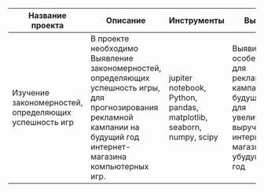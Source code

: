 |Название проекта|Описание|Инструменты|Вывод|
|-|--------|---|---|
|Изучение закономерностей, определяющих успешность игр|В проекте необходимо Выявление закономерностей, определяющих успешность игры, для прогнозирования рекламной кампании на будущий год интернет-магазина компьютерных игр.|jupiter notebook, Python, pandas, matplotlib, seaborn, numpy, scipy|Выявила особенности для рекламной кампании на будущий год для увеличения  выручки интернет-магазина на убудущий год|
